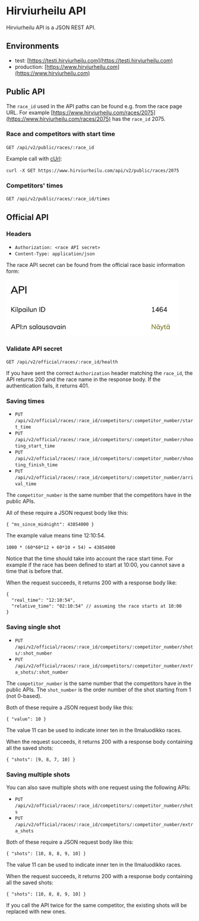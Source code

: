 # Hirviurheilu API

Hirviurheilu API is a JSON REST API.

## Environments

* test: [https://testi.hirviurheilu.com](https://testi.hirviurheilu.com)
* production: [https://www.hirviurheilu.com](https://www.hirviurheilu.com)

## Public API

The `race_id` used in the API paths can be found e.g. from the race page URL. For example [https://www.hirviurheilu.com/races/2075](https://www.hirviurheilu.com/races/2075) has the `race_id` 2075.

### Race and competitors with start time

`GET /api/v2/public/races/:race_id`

Example call with [cUrl](https://curl.haxx.se/):

`curl -X GET https://www.hirviurheilu.com/api/v2/public/races/2075`

### Competitors' times

`GET /api/v2/public/races/:race_id/times`

## Official API

### Headers

* `Authorization: <race API secret>`
* `Content-Type: application/json`

The race API secret can be found from the official race basic information form:

![API section in the race form](race-form-api-secret.png)

### Validate API secret

`GET /api/v2/official/races/:race_id/health`

If you have sent the correct `Authorization` header matching the `race_id`, the API returns 200 and the race name in the response body. If the authentication fails, it returns 401.

### Saving times

* `PUT /api/v2/official/races/:race_id/competitors/:competitor_number/start_time`
* `PUT /api/v2/official/races/:race_id/competitors/:competitor_number/shooting_start_time`
* `PUT /api/v2/official/races/:race_id/competitors/:competitor_number/shooting_finish_time`
* `PUT /api/v2/official/races/:race_id/competitors/:competitor_number/arrival_time`

The `competitor_number` is the same number that the competitors have in the public APIs.

All of these require a JSON request body like this:

```
{ "ms_since_midnight": 43854000 }
```

The example value means time 12:10:54.

`1000 * (60*60*12 + 60*10 + 54) = 43854000`

Notice that the time should take into account the race start time. For example if the race has been defined to start at 10:00, you cannot save a time that is before that.

When the request succeeds, it returns 200 with a response body like:

```
{
  "real_time": "12:10:54",
  "relative_time": "02:10:54" // assuming the race starts at 10:00
}
```

### Saving single shot

* `PUT /api/v2/official/races/:race_id/competitors/:competitor_number/shots/:shot_number`
* `PUT /api/v2/official/races/:race_id/competitors/:competitor_number/extra_shots/:shot_number`

The `competitor_number` is the same number that the competitors have in the public APIs. The `shot_number` is the order number of the shot starting from 1 (not 0-based).

Both of these require a JSON request body like this:

```
{ "value": 10 }
```

The value 11 can be used to indicate inner ten in the Ilmaluodikko races.

When the request succeeds, it returns 200 with a response body containing all the saved shots:

```
{ "shots": [9, 8, 7, 10] }
```

### Saving multiple shots

You can also save multiple shots with one request using the following APIs:

* `PUT /api/v2/official/races/:race_id/competitors/:competitor_number/shots`
* `PUT /api/v2/official/races/:race_id/competitors/:competitor_number/extra_shots`

Both of these require a JSON request body like this:

```
{ "shots": [10, 8, 8, 9, 10] }
```

The value 11 can be used to indicate inner ten in the Ilmaluodikko races.

When the request succeeds, it returns 200 with a response body containing all the saved shots:

```
{ "shots": [10, 8, 8, 9, 10] }
```

If you call the API twice for the same competitor, the existing shots will be replaced with new ones.
